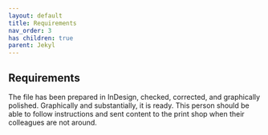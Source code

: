 ```yaml
---
layout: default
title: Requirements
nav_order: 3
has children: true
parent: Jekyl
---
```


<!-- Example of another paragraph -->
## Requirements  

The file has been prepared in InDesign, checked, corrected, and graphically polished. Graphically and substantially, it is ready. 
This person should be able to follow instructions and sent content to the print shop when their colleagues are not around.
